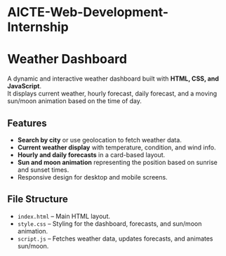 # AICTE-Web-Development-Internship

# Weather Dashboard

A dynamic and interactive weather dashboard built with **HTML, CSS, and JavaScript**.  
It displays current weather, hourly forecast, daily forecast, and a moving sun/moon animation based on the time of day.

## Features

- **Search by city** or use geolocation to fetch weather data.
- **Current weather display** with temperature, condition, and wind info.
- **Hourly and daily forecasts** in a card-based layout.
- **Sun and moon animation** representing the position based on sunrise and sunset times.
- Responsive design for desktop and mobile screens.

## File Structure

- `index.html` – Main HTML layout.  
- `style.css` – Styling for the dashboard, forecasts, and sun/moon animation.  
- `script.js` – Fetches weather data, updates forecasts, and animates sun/moon.
